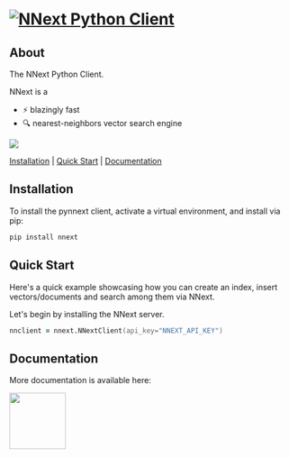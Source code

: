 # <a href="https://nnext.ai/"><img src="https://d3g1vr8yw3euzd.cloudfront.net/3.png" alt="NNext Python Client"></a>

## About

The NNext Python Client.

NNext is a

* ⚡ blazingly fast
* 🔍 nearest-neighbors vector search engine

<a href="https://twitter.com/intent/follow?screen_name=nnextai"><img src="https://img.shields.io/badge/Follow-nnextai-blue.svg?style=flat&logo=twitter"></a>

[Installation](#installation) |  [Quick Start](#quick-start) | [Documentation](#documentation)

## Installation

To install the pynnext client, activate a virtual environment, and install via pip:

```zsh
pip install nnext
```

## Quick Start

Here's a quick example showcasing how you can create an index, insert vectors/documents and search among them via NNext.

Let's begin by installing the NNext server.

```zsh
nnclient = nnext.NNextClient(api_key="NNEXT_API_KEY")
```

## Documentation

More documentation is available here:

<a href="https://nnext.ai/docs" target="_blank" rel="noopener noreferrer"><img src="https://d3g1vr8yw3euzd.cloudfront.net/3.png" height="100"></a>
